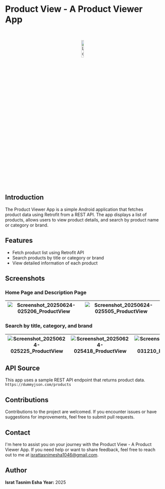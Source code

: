 # Product View - A Product Viewer App

<br>
<p align="center">
  <img src="https://github.com/user-attachments/assets/72010758-9a29-4cb6-960a-9a158b7fcd0b" alt="Logo" width="12%">
</p>

## Introduction

The Product Viewer App is a simple Android application that fetches product data using Retrofit from a REST API. The app displays a list of products, allows users to view product details, and search by product name or category or brand.

## Features
- Fetch product list using Retrofit API
- Search products by title or category or brand
- View detailed information of each product

## Screenshots

### Home Page and Description Page

| ![Screenshot_20250624-025206_ProductView](https://github.com/user-attachments/assets/08f13ca1-a08f-4555-97f6-d6547f531b4d) | ![Screenshot_20250624-025505_ProductView](https://github.com/user-attachments/assets/4419090e-6034-4df7-a7f9-97053fefa18a) |
|---|---|

### Search by title, category, and brand

| ![Screenshot_20250624-025225_ProductView](https://github.com/user-attachments/assets/35bffa43-307a-4ac6-b5e3-9614d0f1872e) | ![Screenshot_20250624-025418_ProductView](https://github.com/user-attachments/assets/9a03dfa9-1d86-49fb-82e5-119f373456a2) | ![Screenshot_20250624-031210_ProductView](https://github.com/user-attachments/assets/4435bb58-cc34-4168-9e1b-b0a5293501b6) |
|---|---|---|

## API Source

This app uses a sample REST API endpoint that returns product data.
`https://dummyjson.com/products`

## Contributions

Contributions to the project are welcomed. If you encounter issues or have suggestions for improvements, feel free to submit pull requests.

## Contact

I'm here to assist you on your journey with the Product View - A Product Viewer App. If you need help or want to share feedback, feel free to reach out to me at [israttasnimesha1046@gmail.com](mailto:israttasnimesha1046@gmail.com).

## Author

**Israt Tasnim Esha**
**Year:** 2025
